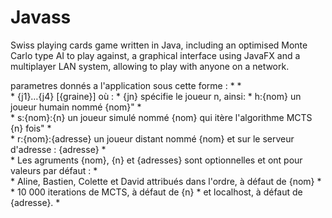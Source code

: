 # Javass
Swiss playing cards game written in Java, including an optimised Monte Carlo type AI to play against, a graphical interface using JavaFX and a multiplayer LAN system, allowing to play with anyone on a network.

parametres donnés a l'application sous cette forme :
     * 
     *           
     * {j1}…{j4} [{graine}] où :
     *       {jn} spécifie le joueur n, ainsi:
     *                   h:{nom}  un joueur humain nommé {nom}"
     *       
     *                   s:{nom}:{n}  un joueur simulé nommé {nom} qui itère l'algorithme MCTS {n} fois"
     *       
     *                   r:{nom}:{adresse}  un joueur distant nommé {nom} et sur le serveur d'adresse : {adresse}
     *       
     *               Les agruments {nom}, {n} et {adresses} sont optionnelles et ont pour valeurs par défaut : 
     *       
     *                   Aline, Bastien, Colette et David attribués dans l'ordre, à défaut de {nom}
     *       
     *                   10 000 iterations de MCTS, à défaut de {n}
     *           et localhost, à défaut de {adresse}.
     *          

